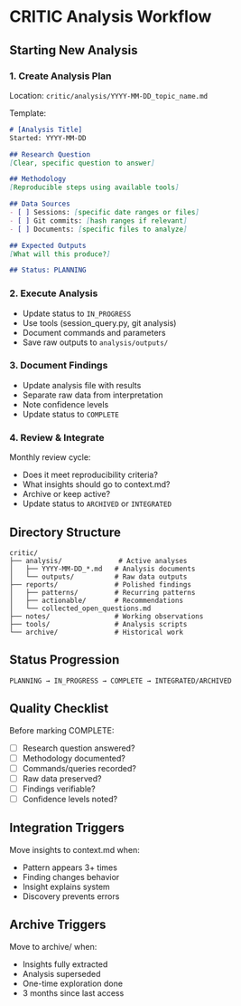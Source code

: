 # CRITIC Analysis Workflow

## Starting New Analysis

### 1. Create Analysis Plan
Location: `critic/analysis/YYYY-MM-DD_topic_name.md`

Template:
```markdown
# [Analysis Title]
Started: YYYY-MM-DD

## Research Question
[Clear, specific question to answer]

## Methodology
[Reproducible steps using available tools]

## Data Sources
- [ ] Sessions: [specific date ranges or files]
- [ ] Git commits: [hash ranges if relevant]
- [ ] Documents: [specific files to analyze]

## Expected Outputs
[What will this produce?]

## Status: PLANNING
```

### 2. Execute Analysis
- Update status to `IN_PROGRESS`
- Use tools (session_query.py, git analysis)
- Document commands and parameters
- Save raw outputs to `analysis/outputs/`

### 3. Document Findings
- Update analysis file with results
- Separate raw data from interpretation
- Note confidence levels
- Update status to `COMPLETE`

### 4. Review & Integrate
Monthly review cycle:
- Does it meet reproducibility criteria?
- What insights should go to context.md?
- Archive or keep active?
- Update status to `ARCHIVED` or `INTEGRATED`

## Directory Structure

```
critic/
├── analysis/              # Active analyses
│   ├── YYYY-MM-DD_*.md   # Analysis documents
│   └── outputs/          # Raw data outputs
├── reports/              # Polished findings
│   ├── patterns/         # Recurring patterns
│   ├── actionable/       # Recommendations
│   └── collected_open_questions.md
├── notes/                # Working observations
├── tools/                # Analysis scripts
└── archive/              # Historical work
```

## Status Progression

```
PLANNING → IN_PROGRESS → COMPLETE → INTEGRATED/ARCHIVED
```

## Quality Checklist

Before marking COMPLETE:
- [ ] Research question answered?
- [ ] Methodology documented?
- [ ] Commands/queries recorded?
- [ ] Raw data preserved?
- [ ] Findings verifiable?
- [ ] Confidence levels noted?

## Integration Triggers

Move insights to context.md when:
- Pattern appears 3+ times
- Finding changes behavior
- Insight explains system
- Discovery prevents errors

## Archive Triggers

Move to archive/ when:
- Insights fully extracted
- Analysis superseded
- One-time exploration done
- 3 months since last access